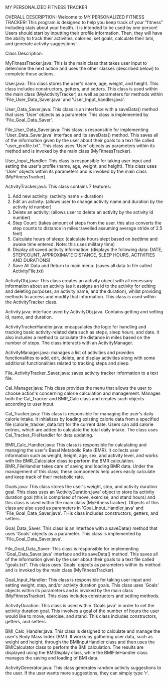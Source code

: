 MY PERSONALIZED FITNESS TRACKER

OVERALL DESCRIPTION:
Welcome to MY PERSONALIZED FITNESS TRACKER! This program is designed to help you keep track of your "fitness" including stats about your health.
It is intended to be used by one person! Users should start by inputting their profile information. Then, they will have
the ability to track their activities, calories, set goals, calculate their bmi, and generate activity suggestions! 



Class Description:

MyFitnessTracker.java: This is the main class that takes user input to determine the next action and uses the other classes (described below) to complete these actions.

User.java: This class stores the user's name, age, weight, and height. This class includes constructors, getters, and setters.  This class is used within the main class (MyActivityTracker) as well as parameters for methods within 'File_User_Data_Saver.java' and 'User_Input_handler.java'.

User_Data_Saver.java: This class is an interface with a saveData() method that uses 'User' objects as a parameter.  This class is implemented by 'File_Goal_Data_Saver'.

File_User_Data_Saver.java: This class is responsible for implementing 'User_Data_Saver.java' interface and its saveData() method.  This saves all of the information given by the user about their goals to a text file called "user_profile.txt". This class uses 'User' objects as parameters within its method and is invoked by the main class (MyFitnessTracker).

User_Input_Handler: This class is responsible for taking user input and setting the user's profile (name, age, weight, and height).  This class uses 'User' objects within its parameters and is invoked by the main class (MyFitnessTracker).

ActivityTracker.java: This class contains 7 features:
  1. Add new activity: (activity name + duration)
  2. Edit an activity: (allows user to change activity name and duration by the activity id number)
  3. Delete an activity: (allows user to delete an activity by the activity id number)
  4. Step Count: (takes amount of steps from the user. this also converts the step counts to distance in miles travelled assuming average stride of 2.5 feet)
  5. Calculate hours of sleep: (calculate hours slept based on bedtime and awake time entered. Note: this uses military time)
  6. Display all saved activity information: (displays the following data: DATE, STEPCOUNT, APPROXIMATE DISTANCE, SLEEP HOURS, ACTIVITIES AND DURATIONS)
  7. Save All Data and Return to main menu: (saves all data to file called ActivityFile.txt)

ActivityObj.java: This class creates an activity object with all necessary information about an activity (as it assigns an id to the activity for editing and deleting purposes,
an activity name, and the duration), whilst providing methods to access and modify that information. This class is used within the ActivityTracker class.

Activity.java: interface used by ActivityObj.java. Contains getting and setting id, name, and duration.

ActivityTrackerHandler.java: encapsulates the logic for handling and tracking basic activity-related data such as steps, sleep hours, and date. It also includes a method to calculate the distance in miles based on the number of steps. The class interacts with an ActivityManager.

ActivityManager.java: manages a list of activities and provides functionalities to add, edit, delete, and display activities along with some additional functionalities related to tracking steps and sleep.

File_ActivityTracker_Saver.java: saves activity tracker information to a text file.

Cal_Manager.java:
This class provides the menu that allows the user to choose action's concerning calorie calculation and management. Manages both the Cal_Tracker and BMR_Calc class and creates such objects according to user input.

Cal_Tracker.java:
This class is responsible for managing the user's daily calorie intake. It initializes by loading existing calorie data from a specified file (calorie_tracker_data.txt) for the current date. Users can add calorie entries, which are added to calculate the total daily intake. The class uses Cal_Tracker_FileHandler for data updating.

BMR_Calc_Handler.java: 
This class is responsible for calculating and managing the user's Basal Metabolic Rate (BMR). It collects user information such as weight, height, age, sex, and activity level, and works with the BMR_Calculator class to perform the BMR calculation. BMR_FileHandler takes care of saving and loading BMR data. Under the management of this class, these components help users easily calculate and keep track of their metabolic rate.

Goals.java: This class stores the user's weight, step, and activity duration goal. This class uses an 'ActivityDuration.java' object  to store its activity duration goal (this is comprised of move, exercise, and stand hours) and this class is used within the main class (MyFitnessTracker). Objects of this class are also used as parameters in 'Goal_Input_Handler.java' and 'File_Goal_Data_Saver.java'. THis class includes constructors, getters, and setters.

Goal_Data_Saver: This class is an interface with a saveData() method that uses 'Goals' objects as a parameter.  This class is implemented by 'File_Goal_Data_Saver.java'.

File_Goal_Data_Saver: This class is responsible for implementing 'Goal_Data_Saver.java' interface and its saveData() method.  This saves all of the information given by the user about their goals to a text file called "goals.txt". This class uses 'Goals' objects as parameters within its method and is invoked by the main class (MyFitnessTracker).

Goal_Input_Handler: This class is responsible for taking user input and setting weight, step, and/or activity duration goals.  This class uses 'Goals' objects within its parameters and is invoked by the main class (MyFitnessTracker).  This class includes constructors and setting methods. 

ActivityDuration: This class is used within 'Goals.java' in order to set the activity duration goal.  This involves a goal of the number of hours the user would like to move, exercise, and stand.  This class includes constructors, getters, and setters. 

BMI_Calc_Handler.java:
This class is designed to calculate and manage the user's Body Mass Index (BMI). It works by gathering user data, such as weight and height, through the BMIInputHandler class and then uses the BMICalculator class to perform the BMI calculation. The results are displayed using the BMIDisplay class, while the BMIFileHandler class manages the saving and loading of BMI data.

ActivityGenerator.java: This class generates random activity suggestions to the user. If the user wants more suggestions, they can simply type 'r'.
